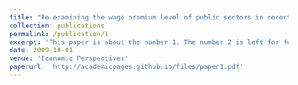 ```yaml
---
title: "Re-examining the wage premium level of public sectors in recent China"
collection: publications
permalink: /publication/1
excerpt: 'This paper is about the number 1. The number 2 is left for future work.'
date: 2009-10-01
venue: 'Economic Perspectives'
paperurl: 'http://academicpages.github.io/files/paper1.pdf'
---
```

